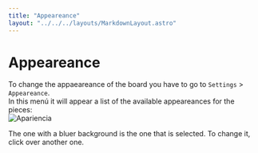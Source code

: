 ```yaml
---
title: "Appeareance"
layout: "../../../layouts/MarkdownLayout.astro"
---
```


# Appeareance

To change the appaeareance of the board you have to go to `Settings` > `Appeareance`.  
In this menú it will appear a list of the available appeareances for the pieces:  
![Apariencia](/kekris/manual/appeareance.png)

The one with a bluer background is the one that is selected. To change it, click over another one.
